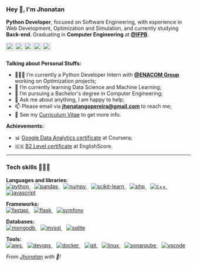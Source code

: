 ### Hey 👋, I'm Jhonatan

**Python Developer**, focused on Software Engineering, with experience in Web Development, Optimization and Simulation, and currently studying **Back-end**. Graduating in **Computer Engineering** at **[@IFPB](https://ifpb.edu.br)**.

<div>
  <a href="mailto:jhonatangopereira@gmail.com">
    <img align="left" alt="Gmail"  width="22px" src="https://cdn.jsdelivr.net/npm/simple-icons@3.1.0/icons/gmail.svg" />
  </a>
  <a href="https://www.kaggle.com/jhonatangopereira">
    <img align="left" alt="Kaggle" width="22px" src="https://cdn.jsdelivr.net/npm/simple-icons@3.1.0/icons/kaggle.svg" />
  </a>
  <a href="https://www.linkedin.com/in/jhonatangopereira/">
    <img align="left" alt="Jhonatan's LinkedIn" width="22px" src="https://cdn.jsdelivr.net/npm/simple-icons@v3/icons/linkedin.svg" />
  </a>
  <a href="https://medium.com/@jhonatangopereira">
    <img align="left" alt="Jhonatan's LinkedIn" width="22px" src="https://cdn.jsdelivr.net/npm/simple-icons@v3/icons/medium.svg" />
  </a>
  <a href="https://stackoverflow.com/users/19215215/jhonatan-pereira">
    <img align="left" alt="Jhonatan's LinkedIn" width="22px" src="https://cdn.jsdelivr.net/npm/simple-icons@v3/icons/stackoverflow.svg" />
  </a>  
</div>

<br>
<br>

**Talking about Personal Stuffs:**

- 👨🏽‍💻 I’m currently a Python Developer Intern with **[@ENACOM Group](https://www.enacom.com.br/index.html)** working on Optimization projects;
- 🌱 I’m currently learning Data Science and Machine Learning; 
- 💼 I’m pursuing a Bachelor's degree in Computer Engineering;
- 💬 Ask me about anything, I am happy to help;
- 📫 Please email via **jhonatangopereira@gmail.com** to reach me;
- 📝 See my [Curriculum Vitae](https://drive.google.com/file/d/15YD1Xn3qCWIQ6WyG1ZTXr7DlrTzesZPe/view?usp=sharing) to get more info.

**Achievements:**

- 📊 [Google Data Analytics certificate](https://www.coursera.org/account/accomplishments/professional-cert/SLNDLBK8ZLNH) at Coursera;
- 🇬🇧 [B2 Level certificate](https://drive.google.com/file/d/1yppgM-677CB_iDx0-KAXGyGtIlfRbS62/view?usp=sharing) at EnglishScore.

---
### Tech skills 🧑🏽‍💻

**Languages and libraries:** <br/>
<a target="_blank" href="">
  <img alt="python" src="https://img.shields.io/badge/Python-FFD43B?style=for-the-badge&logo=python&logoColor=black">
</a>
&ensp;
<a target="_blank" href="">
  <img alt="pandas" src="https://img.shields.io/badge/Pandas-2C2D72?style=for-the-badge&logo=pandas&logoColor=white">
</a>
&ensp;
<a target="_blank" href="">
  <img alt="numpy" src="https://img.shields.io/badge/Numpy-777BB4?style=for-the-badge&logo=numpy&logoColor=white">
</a>
&ensp;
<a target="_blank" href="">
  <img alt="scikit-learn" src="https://img.shields.io/badge/scikit_learn-F7931E?style=for-the-badge&logo=scikit-learn&logoColor=black">
</a>
&ensp;
<a target="_blank" href="">
  <img alt="php" src="https://img.shields.io/badge/php-%23777BB4.svg?style=for-the-badge&logo=php&logoColor=white">
</a>
&ensp;
<a target="_blank" href="">
  <img alt="c++" src="https://img.shields.io/badge/C%2B%2B-00599C?style=for-the-badge&logo=c%2B%2B&logoColor=white">
</a>
&ensp;
<a target="_blank" href="">
  <img alt="javascript" src="https://img.shields.io/badge/JavaScript-323330?style=for-the-badge&logo=javascript&logoColor=F7DF1E">
</a>

**Frameworks:** <br/>
<a target="_blank" href="">
  <img alt="fastapi" src="https://img.shields.io/badge/fastapi-109989?style=for-the-badge&logo=FASTAPI&logoColor=white">
</a>
&ensp;
<a target="_blank" href="">
  <img alt="flask" src="https://img.shields.io/badge/Flask-000000?style=for-the-badge&logo=flask&logoColor=white">
</a>
&ensp;
<a target="_blank" href="">
  <img alt="symfony" src="https://img.shields.io/badge/symfony-%23000000.svg?style=for-the-badge&logo=symfony&logoColor=white">
</a>

**Databases:** <br/>
<a target="_blank" href="">
  <img alt="mongodb" src="https://img.shields.io/badge/MongoDB-4EA94B?style=for-the-badge&logo=mongodb&logoColor=white">
</a>
&ensp;
<a target="_blank" href="">
  <img alt="mysql" src="https://img.shields.io/badge/MySQL-005C84?style=for-the-badge&logo=mysql&logoColor=white">
</a>
&ensp;
<a target="_blank" href="">
  <img alt="sqlite" src="https://img.shields.io/badge/SQLite-07405E?style=for-the-badge&logo=sqlite&logoColor=white">
</a>

**Tools:** <br/>
<a target="_blank" href="">
  <img alt="aws" src="https://img.shields.io/badge/Amazon_AWS-FF9900?style=for-the-badge&logo=amazonaws&logoColor=black">
</a>
&ensp;
<a target="_blank" href="">
  <img alt="devops" src="https://img.shields.io/badge/Azure_DevOps-0078D7?style=for-the-badge&logo=azure-devops&logoColor=white">
</a>
&ensp;
<a target="_blank" href="">
  <img alt="docker" src="https://img.shields.io/badge/Docker-2CA5E0?style=for-the-badge&logo=docker&logoColor=white">
</a>
&ensp;
<a target="_blank" href="">
  <img alt="git" src="https://img.shields.io/badge/GIT-E44C30?style=for-the-badge&logo=git&logoColor=white">
</a>
&ensp;
<a target="_blank" href="">
  <img alt="linux" src="https://img.shields.io/badge/Linux-FCC624?style=for-the-badge&logo=linux&logoColor=black">
</a>
&ensp;
<a target="_blank" href="">
  <img alt="sonarqube" src="https://img.shields.io/badge/Sonarqube-5190cf?style=for-the-badge&logo=sonarqube&logoColor=white">
</a>
&ensp;
<a target="_blank" href="">
  <img alt="vscode" src="https://img.shields.io/badge/VSCode-0078D4?style=for-the-badge&logo=visual%20studio%20code&logoColor=white">
</a>

<div style="align=center">
  <i>
    From <a href=https://github.com/jhonatangopereira">Jhonatan</a> with 💜!
  </i>
</div>
